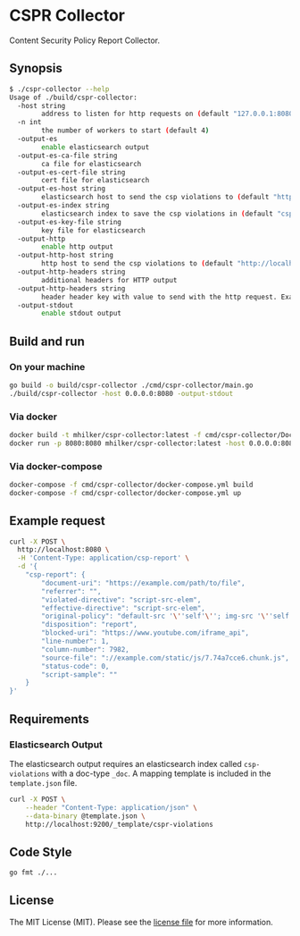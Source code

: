 # CSPR Collector

Content Security Policy Report Collector.

## Synopsis

```bash
$ ./cspr-collector --help
Usage of ./build/cspr-collector:
  -host string
        address to listen for http requests on (default "127.0.0.1:8080")
  -n int
        the number of workers to start (default 4)
  -output-es
        enable elasticsearch output
  -output-es-ca-file string
        ca file for elasticsearch
  -output-es-cert-file string
        cert file for elasticsearch
  -output-es-host string
        elasticsearch host to send the csp violations to (default "http://localhost:9200/")
  -output-es-index string
        elasticsearch index to save the csp violations in (default "cspr-violations")
  -output-es-key-file string
        key file for elasticsearch
  -output-http
        enable http output
  -output-http-host string
        http host to send the csp violations to (default "http://localhost:80/")
  -output-http-headers string
        additional headers for HTTP output
  -output-http-headers string
        header header key with value to send with the http request. Example "Authorization: ApiKey <APIKEY>"
  -output-stdout
        enable stdout output
```

## Build and run

### On your machine

```bash
go build -o build/cspr-collector ./cmd/cspr-collector/main.go
./build/cspr-collector -host 0.0.0.0:8080 -output-stdout
```

### Via docker

```bash
docker build -t mhilker/cspr-collector:latest -f cmd/cspr-collector/Dockerfile .
docker run -p 8080:8080 mhilker/cspr-collector:latest -host 0.0.0.0:8080 -output-stdout
```

### Via docker-compose

```bash
docker-compose -f cmd/cspr-collector/docker-compose.yml build
docker-compose -f cmd/cspr-collector/docker-compose.yml up
```

## Example request

```bash
curl -X POST \
  http://localhost:8080 \
  -H 'Content-Type: application/csp-report' \
  -d '{
    "csp-report": {
        "document-uri": "https://example.com/path/to/file",
        "referrer": "",
        "violated-directive": "script-src-elem",
        "effective-directive": "script-src-elem",
        "original-policy": "default-src '\''self'\''; img-src '\''self'\'' https://*.ytimg.com; script-src-elem '\''self'\'' https://storage.googleapis.com https://www.youtube.com; connect-src '\''self'\'' https://www.googleapis.com; frame-src '\''self'\'' https://www.youtube.com; base-uri '\''self'\''; frame-ancestors '\''none'\''; form-action '\''self'\''; block-all-mixed-content; report-uri https://reporting.example.com/;",
        "disposition": "report",
        "blocked-uri": "https://www.youtube.com/iframe_api",
        "line-number": 1,
        "column-number": 7982,
        "source-file": "://example.com/static/js/7.74a7cce6.chunk.js",
        "status-code": 0,
        "script-sample": ""
    }
}'
```

## Requirements

### Elasticsearch Output

The elasticsearch output requires an elasticsearch index called `csp-violations` with a doc-type `_doc`.
A mapping template is included in the `template.json` file.

```bash
curl -X POST \
    --header "Content-Type: application/json" \
    --data-binary @template.json \
    http://localhost:9200/_template/cspr-violations
```

## Code Style

```bash
go fmt ./...
```

## License

The MIT License (MIT). Please see the [license file](LICENSE.md) for more information.

